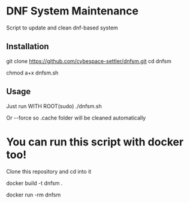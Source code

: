 # DNF System Maintenance #

Script to update and clean dnf-based system
## Installation

git clone https://github.com/cybespace-settler/dnfsm.git
cd dnfsm

chmod a+x dnfsm.sh

## Usage

Just run WITH ROOT(sudo) ./dnfsm.sh 

Or --force so .cache folder will be cleaned automatically

# You can run this script with docker too!

Clone this repository and cd into it

docker build -t dnfsm .

docker run -rm dnfsm
